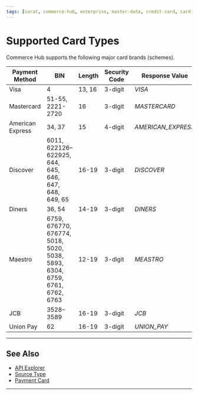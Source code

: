 ```yaml
---
tags: [carat, commerce-hub, enterprise, master-data, credit-card, card-brand, card-scheme, card-type]
---
```


# Supported Card Types

Commerce Hub supports the following major card brands (schemes).

|Payment Method | BIN | Length | Security Code | Response Value| 
|-------|-------|-------|-------|--------------|
| Visa | 4 | 13, 16 | 3-digit |*VISA* | 
| Mastercard | 51-55, 2221-2720 | 16 | 3-digit | *MASTERCARD* |
| American Express | 34, 37 | 15 | 4-digit| *AMERICAN_EXPRESS* |
| Discover | 	6011, 622126–622925, 644, 645, 646, 647, 648, 649, 65 | 16-19 | 3-digit | *DISCOVER* |
| Diners | 36, 54 | 14-19 | 3-digit | *DINERS* |
| Maestro | 6759, 676770, 676774, 5018, 5020, 5038, 5893, 6304, 6759, 6761, 6762, 6763 | 12-19 | 3-digit | *MEASTRO* |
| JCB | 3528–3589 | 16-19 | 3-digit | *JCB* |
| Union Pay | 62 | 16-19 | 3-digit | *UNION_PAY* |

---

## See Also

- [API Explorer](../api/?type=post&path=/payments/v1/charges)
- [Source Type](?path=docs/Resources/Guides/Payment-Sources/Source-Type.md)
- [Payment Card](?path=docs/Resources/Guides/Payment-Sources/Payment-Card.md)

---
